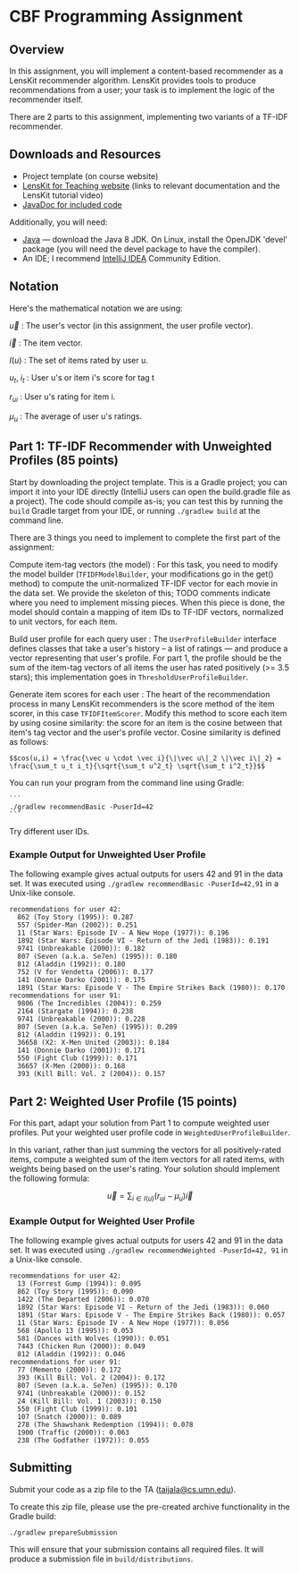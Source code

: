 # CBF Programming Assignment

## Overview

In this assignment, you will implement a content-based recommender as a LensKit recommender algorithm.
LensKit provides tools to produce recommendations from a user; your task is to implement
the logic of the recommender itself.

There are 2 parts to this assignment, implementing two variants of a TF-IDF recommender.

## Downloads and Resources

- Project template (on course website)
- [LensKit for Teaching website](http://http://mooc.lenskit.org) (links to relevant documentation and the LensKit tutorial video)
- [JavaDoc for included code](http://mooc.lenskit.org/assignments/a1/javadoc/)


Additionally, you will need:

- [Java](http://java.oracle.com) — download the Java 8 JDK.  On Linux, install the OpenJDK 'devel' package (you will need the devel package to have the compiler).
- An IDE; I recommend [IntelliJ IDEA](http://jetbrains.com/idea/) Community Edition.


## Notation

Here's the mathematical notation we are using:

$\vec u$
:   The user's vector (in this assignment, the user profile vector).

$\vec i$
:   The item vector.

$I(u)$
:   The set of items rated by user u.

$u_t$, $i_t$
:   User u's or item i's score for tag t

$r_{ui}$
:   User u's rating for item i.

$\mu_u$
:   The average of user u's ratings.

## Part 1: TF-IDF Recommender with Unweighted Profiles (85 points)

Start by downloading the project template. This is a Gradle project; you can import it into your IDE directly (IntelliJ users can open the build.gradle file as a project).  The code should compile as-is; you can test this by running the `build` Gradle target from your IDE, or running `./gradlew build` at the command line.

There are 3 things you need to implement to complete the first part of the assignment:

Compute item-tag vectors (the model)
:   For this task, you need to modify the model builder (`TFIDFModelBuilder`, your modifications go in the get() method) to compute the unit-normalized TF-IDF vector for each movie in the data set. We provide the skeleton of this; TODO comments indicate where you need to implement missing pieces. When this piece is done, the model should contain a mapping of item IDs to TF-IDF vectors, normalized to unit vectors, for each item.

Build user profile for each query user
:   The `UserProfileBuilder` interface defines classes that take a user's history – a list of ratings — and produce a vector representing that user's profile.  For part 1, the profile should be the sum of the item-tag vectors of all items the user has rated positively (>= 3.5 stars); this implementation goes in `ThresholdUserProfileBuilder`.

Generate item scores for each user
:   The heart of the recommendation process in many LensKit recommenders is the score method of the item scorer, in this case `TFIDFItemScorer`. Modify this method to score each item by using cosine similarity: the score for an item is the cosine between that item's tag vector and the user's profile vector. Cosine similarity is defined as follows:

    $$cos(u,i) = \frac{\vec u \cdot \vec i}{\|\vec u\|_2 \|\vec i\|_2} = \frac{\sum_t u_t i_t}{\sqrt{\sum_t u^2_t} \sqrt{\sum_t i^2_t}}$$

You can run your program from the command line using Gradle:

    ```
    ./gradlew recommendBasic -PuserId=42
    ```

Try different user IDs.

### Example Output for Unweighted User Profile

The following example gives actual outputs for users 42 and 91 in the data set. It was executed using `./gradlew recommendBasic -PuserId=42,91` in a Unix-like console.

```
recommendations for user 42:
  862 (Toy Story (1995)): 0.287
  557 (Spider-Man (2002)): 0.251
  11 (Star Wars: Episode IV - A New Hope (1977)): 0.196
  1892 (Star Wars: Episode VI - Return of the Jedi (1983)): 0.191
  9741 (Unbreakable (2000)): 0.182
  807 (Seven (a.k.a. Se7en) (1995)): 0.180
  812 (Aladdin (1992)): 0.180
  752 (V for Vendetta (2006)): 0.177
  141 (Donnie Darko (2001)): 0.175
  1891 (Star Wars: Episode V - The Empire Strikes Back (1980)): 0.170
recommendations for user 91:
  9806 (The Incredibles (2004)): 0.259
  2164 (Stargate (1994)): 0.238
  9741 (Unbreakable (2000)): 0.228
  807 (Seven (a.k.a. Se7en) (1995)): 0.209
  812 (Aladdin (1992)): 0.191
  36658 (X2: X-Men United (2003)): 0.184
  141 (Donnie Darko (2001)): 0.171
  550 (Fight Club (1999)): 0.171
  36657 (X-Men (2000)): 0.168
  393 (Kill Bill: Vol. 2 (2004)): 0.157
```

## Part 2: Weighted User Profile (15 points)

For this part, adapt your solution from Part 1 to compute weighted user profiles.  Put your weighted user profile code in `WeightedUserProfileBuilder`.

In this variant, rather than just summing the vectors for all positively-rated items, compute a weighted sum of the item vectors for all rated items, with weights being based on the user's rating. Your solution should implement the following formula:

$$\vec u = \sum_{i \in I(u)} (r_{ui} - \mu_u) \vec i$$

### Example Output for Weighted User Profile

The following example gives actual outputs for users 42 and 91 in the data set. It was executed using `./gradlew recommendWeighted -PuserId=42, 91` in a Unix-like console.

```
recommendations for user 42:
  13 (Forrest Gump (1994)): 0.095
  862 (Toy Story (1995)): 0.090
  1422 (The Departed (2006)): 0.070
  1892 (Star Wars: Episode VI - Return of the Jedi (1983)): 0.060
  1891 (Star Wars: Episode V - The Empire Strikes Back (1980)): 0.057
  11 (Star Wars: Episode IV - A New Hope (1977)): 0.056
  568 (Apollo 13 (1995)): 0.053
  581 (Dances with Wolves (1990)): 0.051
  7443 (Chicken Run (2000)): 0.049
  812 (Aladdin (1992)): 0.046
recommendations for user 91:
  77 (Memento (2000)): 0.172
  393 (Kill Bill: Vol. 2 (2004)): 0.172
  807 (Seven (a.k.a. Se7en) (1995)): 0.170
  9741 (Unbreakable (2000)): 0.152
  24 (Kill Bill: Vol. 1 (2003)): 0.150
  550 (Fight Club (1999)): 0.101
  107 (Snatch (2000)): 0.089
  278 (The Shawshank Redemption (1994)): 0.078
  1900 (Traffic (2000)): 0.063
  238 (The Godfather (1972)): 0.055
```

## Submitting

Submit your code as a zip file to the TA (taijala@cs.umn.edu).

To create this zip file, please use the pre-created archive functionality in the Gradle build:

```
./gradlew prepareSubmission
```

This will ensure that your submission contains all required files.  It will produce a submission file in `build/distributions`.



